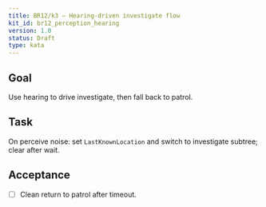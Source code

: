 ```yaml
---
title: BR12/k3 — Hearing-driven investigate flow
kit_id: br12_perception_hearing
version: 1.0
status: Draft
type: kata
---
```

## Goal
Use hearing to drive investigate, then fall back to patrol.
## Task
On perceive noise: set `LastKnownLocation` and switch to investigate subtree; clear after wait.
## Acceptance
- [ ] Clean return to patrol after timeout.